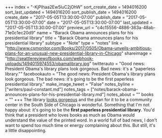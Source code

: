 +++
index = "-KjPIhaa2Ew5luC2jOhW"
sort_create_date = 1494016200
sort_last_updated = 1494016200
sort_publish_date = 1494016200
create_date = "2017-05-05T13:30:00-07:00"
publish_date = "2017-05-05T13:30:00-07:00"
date = "2017-05-05T13:30:00-07:00"
last_updated = "2017-05-05T13:30:00-07:00"
preview_url = "c4c15556-4886-363a-48ab-71e0c1ec20d9"
name = "Barack Obama announces plans for his presidential library"
title = "Barack Obama announces plans for his presidential library"
subtype = "Note"
type = "notes"
link = "http://www.csmonitor.com/Books/2017/0505/Obama-unveils-ambitious-plans-for-an-unusual-new-presidential-library-in-Chicago"
shareimage = "http://seattlereviewofbooks.com/webhook-uploads/1494015974553/obamalibrary.jpg"
twitterauto = "Good news: President Obama's library plans look gorgeous. Bad news: it's a \"paperless library.\""
facebookauto = "The good news: President Obama's library plans look gorgeous. The bad news: it's going to be the first paperless presidential library."
make_image_tweet = "False"
notes_byline = ["writers/paul-constant.md"]
notes_tags = ["notes/barack-obama-announces-plans-for-his-presidential-library.md"]
notes_about = ""
books = ""
+++
The library [looks gorgeous](http://www.csmonitor.com/Books/2017/0505/Obama-unveils-ambitious-plans-for-an-unusual-new-presidential-library-in-Chicago) and the plan for it to be a community center in the South Side of Chicago is wonderful. Something that I'm not happy about: it's going to be the **first paperless presidential library**. You'd think that a president who loves books as much as Obama would understand the value of the printed word. In a world full of bad news, I don't want to spend too much time or energy complaining about this. But still, it's a little disappointing.